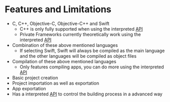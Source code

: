# Features and Limitations

- C, C++, Objective-C, Objective-C++ and Swift
  - C++ is only fully supported when using the interpreted [API](userguide/adv.md)
  - Private Frameworks currently theoretically work using the interpreted [API](userguide/adv.md)
- Combination of these above mentioned languages
  - If selecting Swift, Swift will always be compiled as the main language and the other languages will be compiled as object files
- Compilation of these above mentioned languages
  - Only features compiling apps, you can do more using the interpreted [API](userguide/adv.md)
- Basic project creation
- Project importation as well as exportation
- App exportation
- Has a interpreted [API](userguide/adv.md) to control the building process in a advanced way